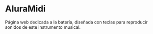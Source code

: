 # AluraMidi
Página web dedicada a la batería, diseñada con teclas para reproducir sonidos de este instrumento musical.
